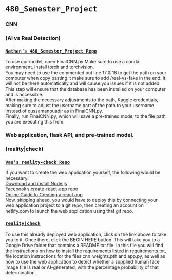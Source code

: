 # `480_Semester_Project`

### CNN

### (AI vs Real Detection)

### [`Nathan’s 480_Semester_Project Repo`](https://github.com/nhasey/480_Semester_Project)  
To use our model, open FinalCNN.py
Make sure to use a conda environment.
Install torch and torchvision.  
You may need to use the commented out line 17 & 18 to get the path on your computer when copy pasting it make sure to add /real-vs-fake in the end. It will not be there automatically and will cause you issues if it is not added. This step will ensure that the database has been installed on your computer and is accessible.  
After making the necessary adjustments to the path, Kaggle credentials, making sure to adjust the username part of the path to your username instead of oussamanouadir as in FinalCNN.py.  
Finally, run FinalCNN.py, which will save a pre-trained model to the file path you are executing this from.

### Web application, flask API, and pre-trained model.
### (reality|check)

### [`Vas’s reality-check Repo`](https://github.com/vas2000-emu/reality-check)  
If you want to create the web application yourself, the following would be necessary:  
[Download and install Node.js](https://nodejs.org)  
[Facebook’s create-react-app repo](https://github.com/facebook/create-react-app?tab=readme-ov-file)  
[Online Guide to Creating a react app](https://create-react-app.dev/)  
Now, skipping ahead, you would have to deploy this by connecting your web application project to a git repo, then creating an account on netlify.com to launch the web application using that git repo.

### [`reality|check`](https://realitycheck480.netlify.app/)

To use this already deployed web application, click on the link above to take you to it. Once there, click the BEGIN HERE button. This will take you to a Google Drive folder that contains a README.txt file. In this file you will find the instructions on how to install the requirements listed in requirements.txt, file location instructions for the files cnn_weights.pth and app.py, as well as how to use the web application to detect whether a supplied human face image file is real or AI-generated, with the percentage probability of that determination.
